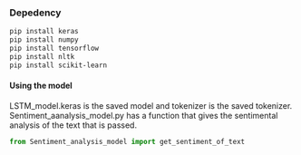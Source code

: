 ### Depedency
```bash
pip install keras
pip install numpy
pip install tensorflow
pip install nltk
pip install scikit-learn
```

#### Using the model
LSTM_model.keras is the saved model and tokenizer is the saved tokenizer. Sentiment_aanalysis_model.py has a function that gives the sentimental analysis of the text that is passed.
```py
from Sentiment_analysis_model import get_sentiment_of_text
```
